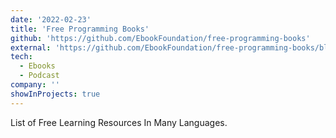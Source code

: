 ```yaml
---
date: '2022-02-23'
title: 'Free Programming Books'
github: 'https://github.com/EbookFoundation/free-programming-books'
external: 'https://github.com/EbookFoundation/free-programming-books/blob/main/books/free-programming-books-langs.md'
tech:
  - Ebooks
  - Podcast
company: ''
showInProjects: true
---
```


List of Free Learning Resources In Many Languages.

